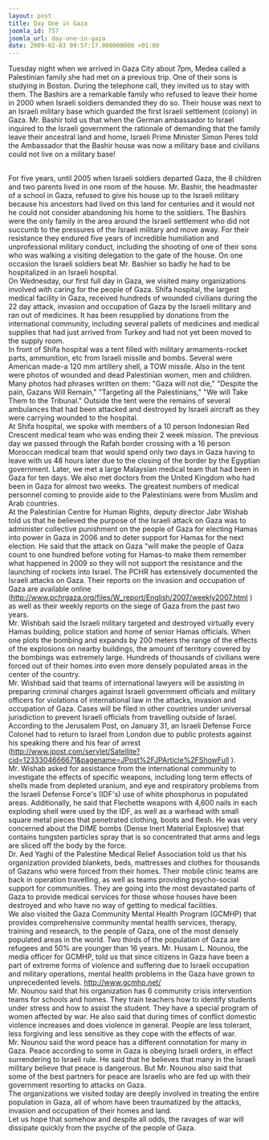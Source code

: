 ```yaml
---
layout: post
title: Day One in Gaza
joomla_id: 757
joomla_url: day-one-in-gaza
date: 2009-02-03 09:57:17.000000000 +01:00
---
```

<p>Tuesday night when we arrived in Gaza City about 7pm, Medea called a Palestinian family she had met on a previous trip. One of their sons is studying in Boston. During the telephone call, they invited us to stay with them. The Bashirs are a remarkable family who refused to leave their home in 2000 when Israeli soldiers demanded they do so. Their house was next to an Israeli military base which guarded the first Israeli settlement (colony) in Gaza. Mr. Bashir told us that when the German ambassador to Israel inquired to the Israeli government the rationale of demanding that the family leave their ancestral land and home, Israeli Prime Minister Simon Peres told the Ambassador that the Bashir house was now a military base and civilians could not live on a military base!</p>
<p />

<br />For five years, until 2005 when Israeli soldiers departed Gaza, the 8 children and two parents lived in one room of the house. Mr. Bashir, the headmaster of a school in Gaza, refused to give his house up to the Israeli military because his ancestors had lived on this land for centuries and it would not he could not consider abandoning his home to the soldiers. The Bashirs were the only family in the area around the Israeli settlement who did not succumb to the pressures of the Israeli military and move away. For their resistance they endured five years of incredible humiliation and unprofessional military conduct, including the shooting of one of their sons who was walking a visiting delegation to the gate of the house. On one occasion the Israeli soldiers beat Mr. Bashier so badly he had to be hospitalized in an Israeli hospital.<br />On Wednesday, our first full day in Gaza, we visited many organizations involved with caring for the people of Gaza. Shifa hospital, the largest medical facility in Gaza, received hundreds of wounded civilians during the 22 day attack, invasion and occupation of Gaza by the Israeli military and ran out of medicines. It has been resupplied by donations from the international community, including several pallets of medicines and medical supplies that had just arrived from Turkey and had not yet been moved to the supply room.<br />In front of Shifa hospital was a tent filled with military armaments-rocket parts, ammunition, etc from Israeli missile and bombs. Several were American made-a 120 mm artillery shell, a TOW missile. Also in the tent were photos of wounded and dead Palestinian women, men and children. Many photos had phrases written on them: "Gaza will not die," "Despite the pain, Gazans Will Remain," "Targeting all the Palestinians," "We will Take Them to the Tribunal." Outside the tent were the remains of several ambulances that had been attacked and destroyed by Israeli aircraft as they were carrying wounded to the hospital.<br />At Shifa hospital, we spoke with members of a 10 person Indonesian Red Crescent medical team who was ending their 2 week mission. The previous day we passed through the Rafah border crossing with a 16 person Moroccan medical team that would spend only two days in Gaza having to leave with us 48 hours later due to the closing of the border by the Egyptian government. Later, we met a large Malaysian medical team that had been in Gaza for ten days. We also met doctors from the United Kingdom who had been in Gaza for almost two weeks. The greatest numbers of medical personnel coming to provide aide to the Palestinians were from Muslim and Arab countries.<br />At the Palestinian Centre for Human Rights, deputy director Jabr Wishab told us that he believed the purpose of the Israeli attack on Gaza was to administer collective punishment on the people of Gaza for electing Hamas into power in Gaza in 2006 and to deter support for Hamas for the next election. He said that the attack on Gaza "will make the people of Gaza count to one hundred before voting for Hamas-to make them remember what happened in 2009 so they will not support the resistance and the launching of rockets into Israel. The PCHR has extensively documented the Israeli attacks on Gaza. Their reports on the invasion and occupation of Gaza are available online (<a href="http://www.pchrgaza.org/files/W_report/English/2007/weekly2007.html">http://www.pchrgaza.org/files/W_report/English/2007/weekly2007.html</a> ) as well as their weekly reports on the siege of Gaza from the past two years.<br />Mr. Wishbah said the Israeli military targeted and destroyed virtually every Hamas building, police station and home of senior Hamas officials. When one plots the bombing and expands by 200 meters the range of the effects of the explosions on nearby buildings, the amount of territory covered by the bombings was extremely large. Hundreds of thousands of civilians were forced out of their homes into even more densely populated areas in the center of the country.<br />Mr. Wishbad said that teams of international lawyers will be assisting in preparing criminal charges against Israeli government officials and military officers for violations of international law in the attacks, invasion and occupation of Gaza. Cases will be filed in other countries under universal jurisdiction to prevent Israeli officials from travelling outside of Israel. According to the Jerusalem Post, on January 31, an Israeli Defense Force Colonel had to return to Israel from London due to public protests against his speaking there and his fear of arrest (<a href="http://www.jpost.com/servlet/Satellite?cid=1233304666671&pagename=JPost%2FJPArticle%2FShowFull">http://www.jpost.com/servlet/Satellite?cid=1233304666671&pagename=JPost%2FJPArticle%2FShowFull</a> ).<br />Mr. Wishab asked for assistance from the international community to investigate the effects of specific weapons, including long term effects of shells made from depleted uranium, and eye and respiratory problems from the Israeli Defense Force's (IDF's) use of white phosphorus in populated areas. Additionally, he said that Flechette weapons with 4,600 nails in each exploding shell were used by the IDF, as well as a warhead with small square metal pieces that penetrated clothing, boots and flesh. He was very concerned about the DIME bombs (Dense Inert Material Explosive) that contains tungsten particles spray that is so concentrated that arms and legs are sliced off the body by the force.<br />Dr. Aed Yaghi of the Palestine Medical Relief Association told us that his organization provided blankets, beds, mattresses and clothes for thousands of Gazans who were forced from their homes. Their mobile clinic teams are back in operation travelling, as well as teams providing psycho-social support for communities. They are going into the most devastated parts of Gaza to provide medical services for those whose houses have been destroyed and who have no way of getting to medical facilities.<br />We also visited the Gaza Community Mental Health Program (GCMHP) that provides comprehensive community mental health services, therapy, training and research, to the people of Gaza, one of the most densely populated areas in the world. Two thirds of the population of Gaza are refugees and 50% are younger than 16 years. Mr. Husam L. Nounou, the media officer for GCMHP, told us that since citizens in Gaza have been a part of extreme forms of violence and suffering due to Israeli occupation and military operations, mental health problems in the Gaza have grown to unprecedented levels. http://www.gcmhp.net/<br />Mr. Nounou said that his organization has 6 community crisis intervention teams for schools and homes. They train teachers how to identify students under stress and how to assist the student. They have a special program of women affected by war. He also said that during times of conflict domestic violence increases and does violence in general. People are less tolerant, less forgiving and less sensitive as they cope with the effects of war.<br />Mr. Nounou said the word peace has a different connotation for many in Gaza. Peace according to some in Gaza is obeying Israeli orders, in effect surrendering to Israeli rule. He said that he believes that many in the Israeli military believe that peace is dangerous. But Mr. Nounou also said that some of the best partners for peace are Israelis who are fed up with their government resorting to attacks on Gaza.<br />The organizations we visited today are deeply involved in treating the entire population in Gaza, all of whom have been traumatized by the attacks, invasion and occupation of their homes and land.<br />Let us hope that somehow and despite all odds, the ravages of war will dissipate quickly from the psyche of the people of Gaza.</p>
<p> </p>

